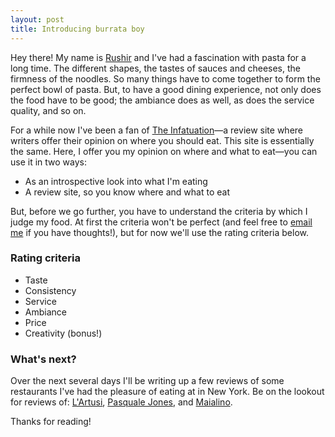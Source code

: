 ```yaml
---
layout: post
title: Introducing burrata boy
---
```


Hey there! My name is [Rushir](https://imrushir.com) and I've had a fascination with pasta for a long time. The different shapes, the tastes of sauces and cheeses, the firmness of the noodles. So many things have to come together to form the perfect bowl of pasta. But, to have a good dining experience, not only does the food have to be good; the ambiance does as well, as does the service quality, and so on.

For a while now I've been a fan of [The Infatuation](https://www.theinfatuation.com/)—a review site where writers offer their opinion on where you should eat. This site is essentially the same. Here, I offer you my opinion on where and what to eat—you can use it in two ways:
* As an introspective look into what I'm eating
* A review site, so you know where and what to eat  

But, before we go further, you have to understand the criteria by which I judge my food. At first the criteria won't be perfect (and feel free to [email me](mailto:rushikh@gmail.com) if you have thoughts!), but for now we'll use the rating criteria below.

### Rating criteria

* Taste
* Consistency
* Service
* Ambiance
* Price
* Creativity (bonus!)

### What's next?

Over the next several days I'll be writing up a few reviews of some restaurants I've had the pleasure of eating at in New York. Be on the lookout for reviews of: [L'Artusi](https://www.lartusi.com/), [Pasquale Jones](https://www.pasqualejones.com/), and [Maialino](https://maialinonyc.com/).

Thanks for reading!
